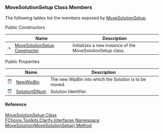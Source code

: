 ﻿### MoveSolutionSetup Class Members

The following tables list the members exposed by [MoveSolutionSetup](FChoice.Toolkits.Clarify~FChoice.Toolkits.Clarify.Interfaces.MoveSolutionSetup.md).

Public Constructors

|   | Name | Description |
| --- | --- | --- |
| ![Public Constructor](dotnetimages/publicConstructor.png) | [MoveSolutionSetup Constructor](FChoice.Toolkits.Clarify~FChoice.Toolkits.Clarify.Interfaces.MoveSolutionSetup~_ctor.md) | Initializes a new instance of the MoveSolutionSetup class.   |



Public Properties

|   | Name | Description |
| --- | --- | --- |
| ![Public Property](dotnetimages/publicProperty.png) | [NewWipBin](FChoice.Toolkits.Clarify~FChoice.Toolkits.Clarify.Interfaces.MoveSolutionSetup~NewWipBin.md) | The new WipBin into which the Solution is to be moved.   |
| ![Public Property](dotnetimages/publicProperty.png) | [SolutionIDNum](FChoice.Toolkits.Clarify~FChoice.Toolkits.Clarify.Interfaces.MoveSolutionSetup~SolutionIDNum.md) | Solution Identifier.   |





#### Reference

[MoveSolutionSetup Class](FChoice.Toolkits.Clarify~FChoice.Toolkits.Clarify.Interfaces.MoveSolutionSetup.md)  
[FChoice.Toolkits.Clarify.Interfaces Namespace](FChoice.Toolkits.Clarify~FChoice.Toolkits.Clarify.Interfaces_namespace.md)  
[MoveSolution(MoveSolutionSetup) Method](FChoice.Toolkits.Clarify~FChoice.Toolkits.Clarify.Interfaces.InterfacesToolkit~MoveSolution(MoveSolutionSetup).md)
